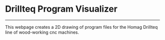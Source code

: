 # Drillteq Program Visualizer
---
This webpage creates a 2D drawing of program files for the Homag Drillteq line of wood-working cnc machines.